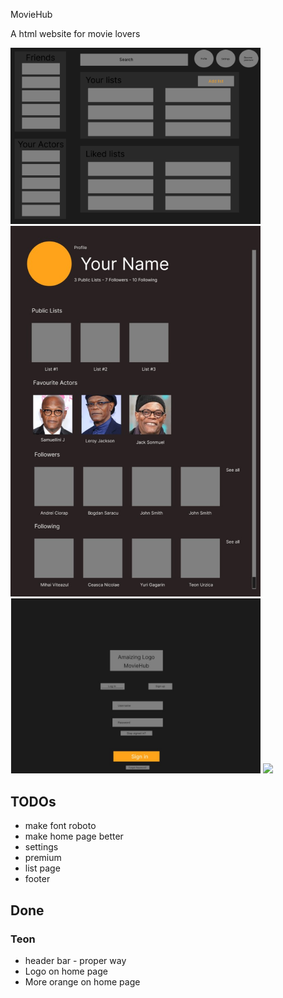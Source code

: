 MovieHub

A html website for movie lovers 

<img src="wireframe/wireframe-home.png" width="400"/>
<img src="wireframe/wireframe-profile.jpg" width="400"/>
<img src="wireframe/wireframe-login.jpg" width="400"/>
<img src="recordings/app-experience.gif" width="400"/>

## TODOs
- make font roboto
- make home page better
- settings
- premium
- list page
- footer

## Done
### Teon
- header bar - proper way
- Logo on home page
- More orange on home page